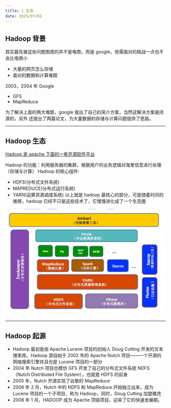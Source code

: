 ```yaml
---
title: 1.生态
date: 2025/07/01
---
```


## Hadoop 背景

其实最先被这些问题困惑的并不是电商，而是 google，他需面对的挑战一点也不会比电商小
* 大量的网页怎么存储
* 面对的数据和计算难题

2003，2004 年 Google
* GFS
* MapReduce

为了解决上面的两大难题，google 提出了自己的简介方案，当然这解决方案是闭源的，另外
还提出了两篇论文，为大量数据的存储与计算问题提供了思路。

---

## Hadoop 生态
[Hadoop 是 apache 下面的一套开源软件平台](http://hadoop.apache.org/)

Hadoop 的功能：利用服务器的集群，根据用户的业务逻辑对海里信息进行处理（存储与计算）
Hadoop 的核心组件:
* HDFS(分布式文件系统)
* MAPREDUCE(分布式运行系统)
* YARN(运算资源调度系统)
以上就是 hadoop 最核心的部分，可是随着时间的推移，hadoop 已经不只是这些技术了，它慢慢进化成了一个生态圈

![Hadoop 生态](static/生态.png)

---

## Hadoop 起源
* Hadoop 最初是由 Apache Lucene 项目的创始人 Doug Cutting 开发的文本搜索库。Hadoop 源自始于 2002 年的 Apache Nutch 项目——一个开源的网络搜索引擎并且也是 Lucene 项目的一部分
* 2004 年 Nutch 项目也模仿 GFS 开发了自己的分布式文件系统 NDFS（Nutch Distributed File System），也就是 HDFS 的前身
* 2005 年，Nutch 开源实现了谷歌的 MapReduce
* 2006 年 2 月，Nutch 中的 NDFS 和 MapReduce 开始独立出来，成为 Lucene 项目的一个子项目，称为 Hadoop，同时，Doug Cutting 加盟雅虎
* 2008 年 1 月，HADOOP 成为 Apache 顶级项目，迎来了它的快速发展期。



